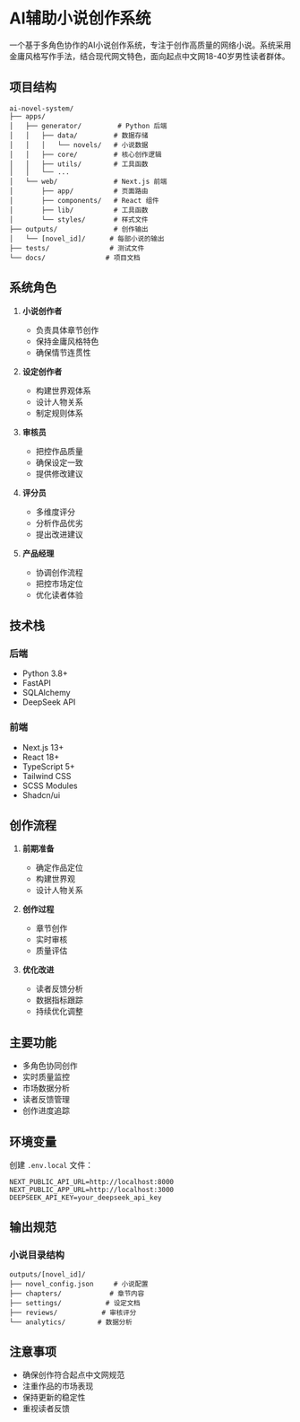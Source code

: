 # AI辅助小说创作系统

一个基于多角色协作的AI小说创作系统，专注于创作高质量的网络小说。系统采用金庸风格写作手法，结合现代网文特色，面向起点中文网18-40岁男性读者群体。

## 项目结构

```
ai-novel-system/
├── apps/
│   ├── generator/         # Python 后端
│   │   ├── data/         # 数据存储
│   │   │   └── novels/   # 小说数据
│   │   ├── core/         # 核心创作逻辑
│   │   ├── utils/        # 工具函数
│   │   └── ...
│   └── web/              # Next.js 前端
│       ├── app/          # 页面路由
│       ├── components/   # React 组件
│       ├── lib/          # 工具函数
│       └── styles/       # 样式文件
├── outputs/              # 创作输出
│   └── [novel_id]/      # 每部小说的输出
├── tests/               # 测试文件
└── docs/               # 项目文档
```

## 系统角色

1. **小说创作者**
   - 负责具体章节创作
   - 保持金庸风格特色
   - 确保情节连贯性

2. **设定创作者**
   - 构建世界观体系
   - 设计人物关系
   - 制定规则体系

3. **审核员**
   - 把控作品质量
   - 确保设定一致
   - 提供修改建议

4. **评分员**
   - 多维度评分
   - 分析作品优劣
   - 提出改进建议

5. **产品经理**
   - 协调创作流程
   - 把控市场定位
   - 优化读者体验

## 技术栈

### 后端
- Python 3.8+
- FastAPI
- SQLAlchemy
- DeepSeek API

### 前端
- Next.js 13+
- React 18+
- TypeScript 5+
- Tailwind CSS
- SCSS Modules
- Shadcn/ui

## 创作流程

1. **前期准备**
   - 确定作品定位
   - 构建世界观
   - 设计人物关系

2. **创作过程**
   - 章节创作
   - 实时审核
   - 质量评估

3. **优化改进**
   - 读者反馈分析
   - 数据指标跟踪
   - 持续优化调整

## 主要功能

- 多角色协同创作
- 实时质量监控
- 市场数据分析
- 读者反馈管理
- 创作进度追踪

## 环境变量

创建 `.env.local` 文件：

```env
NEXT_PUBLIC_API_URL=http://localhost:8000
NEXT_PUBLIC_APP_URL=http://localhost:3000
DEEPSEEK_API_KEY=your_deepseek_api_key
```

## 输出规范

### 小说目录结构
```
outputs/[novel_id]/
├── novel_config.json     # 小说配置
├── chapters/            # 章节内容
├── settings/           # 设定文档
├── reviews/           # 审核评分
└── analytics/        # 数据分析
```

## 注意事项

- 确保创作符合起点中文网规范
- 注重作品的市场表现
- 保持更新的稳定性
- 重视读者反馈
